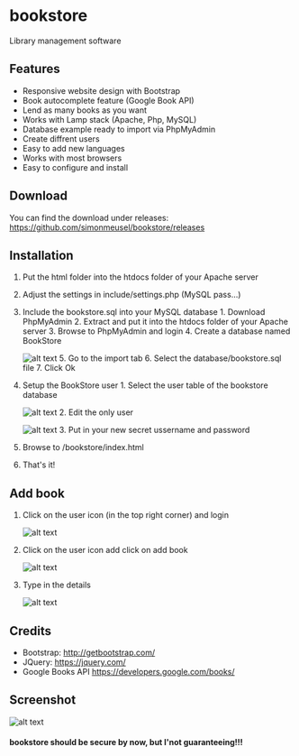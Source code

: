 # bookstore
  Library management software

## Features
  - Responsive website design with Bootstrap
  - Book autocomplete feature (Google Book API)
  - Lend as many books as you want
  - Works with Lamp stack (Apache, Php, MySQL)
  - Database example ready to import via PhpMyAdmin
  - Create diffrent users
  - Easy to add new languages
  - Works with most browsers
  - Easy to configure and install

## Download
You can find the download under releases: https://github.com/simonmeusel/bookstore/releases

## Installation
  1. Put the html folder into the htdocs folder of your Apache server
  2. Adjust the settings in include/settings.php (MySQL pass...)
  3. Include the bookstore.sql into your MySQL database
    1. Download PhpMyAdmin
    2. Extract and put it into the htdocs folder of your Apache server
    3. Browse to PhpMyAdmin and login
    4. Create a database named BookStore

      ![alt text](https://raw.githubusercontent.com/simonmeusel/bookstore/master/image/phpMyAdminCreateDatabase.png)
    5. Go to the import tab
    6. Select the database/bookstore.sql file
    7. Click Ok
  4. Setup the BookStore user
    1. Select the user table of the bookstore database

      ![alt text](https://raw.githubusercontent.com/simonmeusel/bookstore/master/image/phpMyAdminSelectUserTable.png)
    2. Edit the only user

      ![alt text](https://raw.githubusercontent.com/simonmeusel/bookstore/master/image/phpMyAdminEditUser.png)
    3. Put in your new secret ussername and password
  5. Browse to /bookstore/index.html
  6. That's it!

## Add book
  1. Click on the user icon (in the top right corner) and login

      ![alt text](https://raw.githubusercontent.com/simonmeusel/bookstore/master/image/bookstoreLogin.png)
  2. Click on the user icon add click on add book

      ![alt text](https://raw.githubusercontent.com/simonmeusel/bookstore/master/image/bookstoreAddBook.png)
  3. Type in the details

      ![alt text](https://raw.githubusercontent.com/simonmeusel/bookstore/master/image/bookstoreAddBookDetail.png)

## Credits
  - Bootstrap: http://getbootstrap.com/
  - JQuery: https://jquery.com/
  - Google Books API https://developers.google.com/books/

## Screenshot
  
  ![alt text](https://github.com/simonmeusel/bookstore/blob/master/image/bookstoreBanner.PNG)

#### bookstore should be secure by now, but I'not guaranteeing!!!
